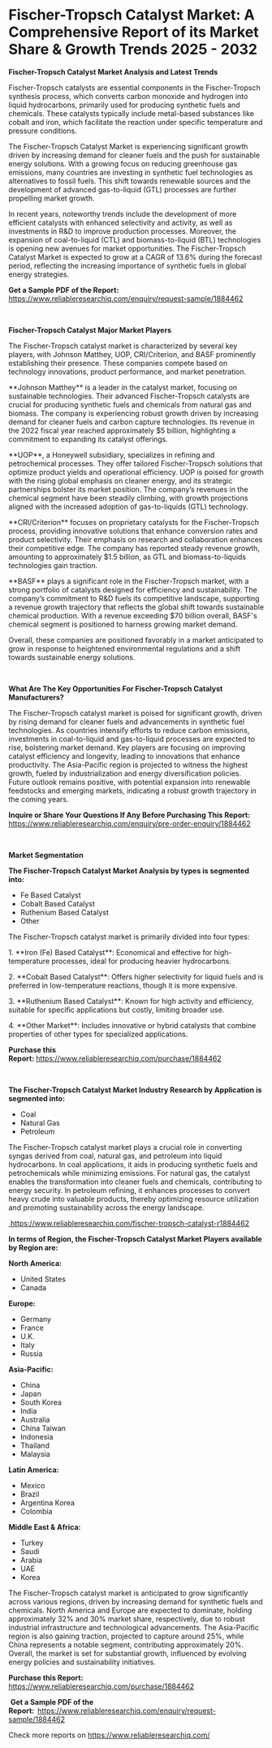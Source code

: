 <p><h1>Fischer-Tropsch Catalyst Market: A Comprehensive Report of its Market Share & Growth Trends 2025 - 2032</h1></p><p><strong>Fischer-Tropsch Catalyst Market Analysis and Latest Trends</strong></p>
<p><p>Fischer-Tropsch catalysts are essential components in the Fischer-Tropsch synthesis process, which converts carbon monoxide and hydrogen into liquid hydrocarbons, primarily used for producing synthetic fuels and chemicals. These catalysts typically include metal-based substances like cobalt and iron, which facilitate the reaction under specific temperature and pressure conditions.</p><p>The Fischer-Tropsch Catalyst Market is experiencing significant growth driven by increasing demand for cleaner fuels and the push for sustainable energy solutions. With a growing focus on reducing greenhouse gas emissions, many countries are investing in synthetic fuel technologies as alternatives to fossil fuels. This shift towards renewable sources and the development of advanced gas-to-liquid (GTL) processes are further propelling market growth.</p><p>In recent years, noteworthy trends include the development of more efficient catalysts with enhanced selectivity and activity, as well as investments in R&D to improve production processes. Moreover, the expansion of coal-to-liquid (CTL) and biomass-to-liquid (BTL) technologies is opening new avenues for market opportunities. The Fischer-Tropsch Catalyst Market is expected to grow at a CAGR of 13.6% during the forecast period, reflecting the increasing importance of synthetic fuels in global energy strategies.</p></p>
<p><strong>Get a Sample PDF of the Report:&nbsp;</strong> <a href="https://www.reliableresearchiq.com/enquiry/request-sample/1884462?utm_campaign=2171&utm_medium=2&utm_source=Github&utm_content=ia&utm_term=04022025&utm_id=fischer-tropsch-catalyst">https://www.reliableresearchiq.com/enquiry/request-sample/1884462</a></p>
<p>&nbsp;</p>
<p><strong>Fischer-Tropsch Catalyst Major Market Players</strong></p>
<p><p>The Fischer-Tropsch catalyst market is characterized by several key players, with Johnson Matthey, UOP, CRI/Criterion, and BASF prominently establishing their presence. These companies compete based on technology innovations, product performance, and market penetration.</p><p>**Johnson Matthey** is a leader in the catalyst market, focusing on sustainable technologies. Their advanced Fischer-Tropsch catalysts are crucial for producing synthetic fuels and chemicals from natural gas and biomass. The company is experiencing robust growth driven by increasing demand for cleaner fuels and carbon capture technologies. Its revenue in the 2022 fiscal year reached approximately $5 billion, highlighting a commitment to expanding its catalyst offerings.</p><p>**UOP**, a Honeywell subsidiary, specializes in refining and petrochemical processes. They offer tailored Fischer-Tropsch solutions that optimize product yields and operational efficiency. UOP is poised for growth with the rising global emphasis on cleaner energy, and its strategic partnerships bolster its market position. The company’s revenues in the chemical segment have been steadily climbing, with growth projections aligned with the increased adoption of gas-to-liquids (GTL) technology.</p><p>**CRI/Criterion** focuses on proprietary catalysts for the Fischer-Tropsch process, providing innovative solutions that enhance conversion rates and product selectivity. Their emphasis on research and collaboration enhances their competitive edge. The company has reported steady revenue growth, amounting to approximately $1.5 billion, as GTL and biomass-to-liquids technologies gain traction.</p><p>**BASF** plays a significant role in the Fischer-Tropsch market, with a strong portfolio of catalysts designed for efficiency and sustainability. The company’s commitment to R&D fuels its competitive landscape, supporting a revenue growth trajectory that reflects the global shift towards sustainable chemical production. With a revenue exceeding $70 billion overall, BASF's chemical segment is positioned to harness growing market demand.</p><p>Overall, these companies are positioned favorably in a market anticipated to grow in response to heightened environmental regulations and a shift towards sustainable energy solutions.</p></p>
<p>&nbsp;</p>
<p><strong>What Are The Key Opportunities For Fischer-Tropsch Catalyst Manufacturers?</strong></p>
<p><p>The Fischer-Tropsch catalyst market is poised for significant growth, driven by rising demand for cleaner fuels and advancements in synthetic fuel technologies. As countries intensify efforts to reduce carbon emissions, investments in coal-to-liquid and gas-to-liquid processes are expected to rise, bolstering market demand. Key players are focusing on improving catalyst efficiency and longevity, leading to innovations that enhance productivity. The Asia-Pacific region is projected to witness the highest growth, fueled by industrialization and energy diversification policies. Future outlook remains positive, with potential expansion into renewable feedstocks and emerging markets, indicating a robust growth trajectory in the coming years.</p></p>
<p><strong>Inquire or Share Your Questions If Any Before Purchasing This Report:</strong> <a href="https://www.reliableresearchiq.com/enquiry/pre-order-enquiry/1884462?utm_campaign=2171&utm_medium=2&utm_source=Github&utm_content=ia&utm_term=04022025&utm_id=fischer-tropsch-catalyst">https://www.reliableresearchiq.com/enquiry/pre-order-enquiry/1884462</a></p>
<p>&nbsp;</p>
<p><strong>Market Segmentation</strong></p>
<p><strong>The Fischer-Tropsch Catalyst Market Analysis by types is segmented into:</strong></p>
<p><ul><li>Fe Based Catalyst</li><li>Cobalt Based Catalyst</li><li>Ruthenium Based Catalyst</li><li>Other</li></ul></p>
<p><p>The Fischer-Tropsch catalyst market is primarily divided into four types: </p><p>1. **Iron (Fe) Based Catalyst**: Economical and effective for high-temperature processes, ideal for producing heavier hydrocarbons.</p><p>2. **Cobalt Based Catalyst**: Offers higher selectivity for liquid fuels and is preferred in low-temperature reactions, though it is more expensive.</p><p>3. **Ruthenium Based Catalyst**: Known for high activity and efficiency, suitable for specific applications but costly, limiting broader use.</p><p>4. **Other Market**: Includes innovative or hybrid catalysts that combine properties of other types for specialized applications.</p></p>
<p><strong>Purchase this Report:&nbsp;</strong><a href="https://www.reliableresearchiq.com/purchase/1884462?utm_campaign=2171&utm_medium=2&utm_source=Github&utm_content=ia&utm_term=04022025&utm_id=fischer-tropsch-catalyst">https://www.reliableresearchiq.com/purchase/1884462</a></p>
<p>&nbsp;</p>
<p><strong>The Fischer-Tropsch Catalyst Market Industry Research by Application is segmented into:</strong></p>
<p><ul><li>Coal</li><li>Natural Gas</li><li>Petroleum</li></ul></p>
<p><p>The Fischer-Tropsch catalyst market plays a crucial role in converting syngas derived from coal, natural gas, and petroleum into liquid hydrocarbons. In coal applications, it aids in producing synthetic fuels and petrochemicals while minimizing emissions. For natural gas, the catalyst enables the transformation into cleaner fuels and chemicals, contributing to energy security. In petroleum refining, it enhances processes to convert heavy crude into valuable products, thereby optimizing resource utilization and promoting sustainability across the energy landscape.</p></p>
<p><a href="https://www.reliableresearchiq.com/fischer-tropsch-catalyst-r1884462?utm_campaign=2171&utm_medium=2&utm_source=Github&utm_content=ia&utm_term=04022025&utm_id=fischer-tropsch-catalyst">&nbsp;https://www.reliableresearchiq.com/fischer-tropsch-catalyst-r1884462</a></p>
<p><strong>In terms of Region, the Fischer-Tropsch Catalyst Market Players available by Region are:</strong></p>
<p>
    <p> <strong> North America: </strong>
        <ul>
            <li>United States</li>
            <li>Canada</li>
        </ul>
        </p> 
    <p> <strong> Europe: </strong>
        <ul>
            <li>Germany</li>
            <li>France</li>
            <li>U.K.</li>
            <li>Italy</li>
            <li>Russia</li>
        </ul>
        </p> 
    <p> <strong> Asia-Pacific: </strong>
        <ul>
            <li>China</li>
            <li>Japan</li>
            <li>South Korea</li>
            <li>India</li>
            <li>Australia</li>
            <li>China Taiwan</li>
            <li>Indonesia</li>
            <li>Thailand</li>
            <li>Malaysia</li>
        </ul>
        </p> 
    <p> <strong> Latin America: </strong>
        <ul>
            <li>Mexico</li>
            <li>Brazil</li>
            <li>Argentina Korea</li>
            <li>Colombia</li>
        </ul>
        </p> 
    <p> <strong> Middle East & Africa: </strong>
        <ul>
            <li>Turkey</li>
            <li>Saudi</li>
            <li>Arabia</li>
            <li>UAE</li>
            <li>Korea</li>
        </ul>
    </p>
    </p>
<p><p>The Fischer-Tropsch catalyst market is anticipated to grow significantly across various regions, driven by increasing demand for synthetic fuels and chemicals. North America and Europe are expected to dominate, holding approximately 32% and 30% market share, respectively, due to robust industrial infrastructure and technological advancements. The Asia-Pacific region is also gaining traction, projected to capture around 25%, while China represents a notable segment, contributing approximately 20%. Overall, the market is set for substantial growth, influenced by evolving energy policies and sustainability initiatives.</p></p>
<p><strong>Purchase this Report: </strong><a href="https://www.reliableresearchiq.com/purchase/1884462?utm_campaign=2171&utm_medium=2&utm_source=Github&utm_content=ia&utm_term=04022025&utm_id=fischer-tropsch-catalyst">https://www.reliableresearchiq.com/purchase/1884462</a></p>
<p>&nbsp;<strong>Get a Sample PDF of the Report:&nbsp;&nbsp;</strong><a href="https://www.reliableresearchiq.com/enquiry/request-sample/1884462?utm_campaign=2171&utm_medium=2&utm_source=Github&utm_content=ia&utm_term=04022025&utm_id=fischer-tropsch-catalyst">https://www.reliableresearchiq.com/enquiry/request-sample/1884462</a></p>
<p><strong></strong></p>
<p>Check more reports on <a href="https://www.reliableresearchiq.com/?utm_campaign=2171&utm_medium=2&utm_source=Github&utm_content=ia&utm_term=04022025&utm_id=fischer-tropsch-catalyst">https://www.reliableresearchiq.com/</a></p>
